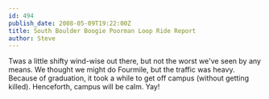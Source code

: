 ```yaml
---
id: 494
publish_date: 2008-05-09T19:22:00Z
title: South Boulder Boogie Poorman Loop Ride Report
author: Steve
---
```

Twas a little shifty wind-wise out there, but not the worst we've seen by any means. We thought we might do Fourmile, but the traffic was heavy. Because of graduation, it took a while to get off campus (without getting killed). Henceforth, campus will be calm. Yay!